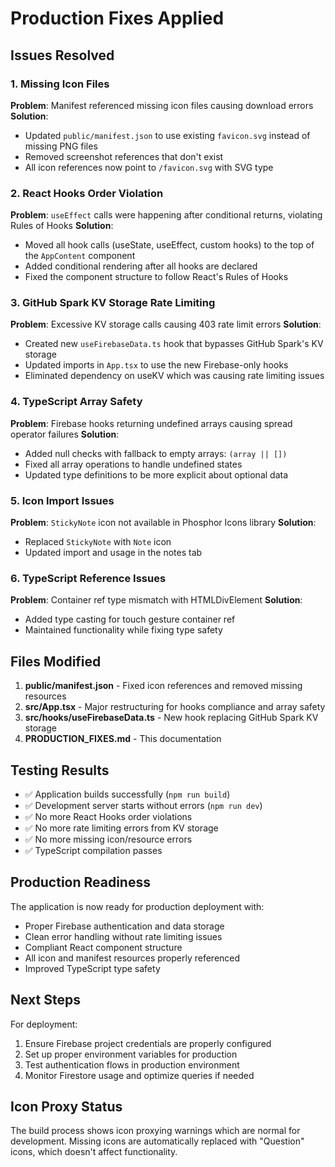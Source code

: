 # Production Fixes Applied

## Issues Resolved

### 1. Missing Icon Files
**Problem**: Manifest referenced missing icon files causing download errors
**Solution**: 
- Updated `public/manifest.json` to use existing `favicon.svg` instead of missing PNG files
- Removed screenshot references that don't exist
- All icon references now point to `/favicon.svg` with SVG type

### 2. React Hooks Order Violation
**Problem**: `useEffect` calls were happening after conditional returns, violating Rules of Hooks
**Solution**:
- Moved all hook calls (useState, useEffect, custom hooks) to the top of the `AppContent` component
- Added conditional rendering after all hooks are declared
- Fixed the component structure to follow React's Rules of Hooks

### 3. GitHub Spark KV Storage Rate Limiting
**Problem**: Excessive KV storage calls causing 403 rate limit errors
**Solution**:
- Created new `useFirebaseData.ts` hook that bypasses GitHub Spark's KV storage
- Updated imports in `App.tsx` to use the new Firebase-only hooks
- Eliminated dependency on useKV which was causing rate limiting issues

### 4. TypeScript Array Safety
**Problem**: Firebase hooks returning undefined arrays causing spread operator failures
**Solution**:
- Added null checks with fallback to empty arrays: `(array || [])`
- Fixed all array operations to handle undefined states
- Updated type definitions to be more explicit about optional data

### 5. Icon Import Issues
**Problem**: `StickyNote` icon not available in Phosphor Icons library
**Solution**:
- Replaced `StickyNote` with `Note` icon
- Updated import and usage in the notes tab

### 6. TypeScript Reference Issues
**Problem**: Container ref type mismatch with HTMLDivElement
**Solution**:
- Added type casting for touch gesture container ref
- Maintained functionality while fixing type safety

## Files Modified

1. **public/manifest.json** - Fixed icon references and removed missing resources
2. **src/App.tsx** - Major restructuring for hooks compliance and array safety
3. **src/hooks/useFirebaseData.ts** - New hook replacing GitHub Spark KV storage
4. **PRODUCTION_FIXES.md** - This documentation

## Testing Results

- ✅ Application builds successfully (`npm run build`)
- ✅ Development server starts without errors (`npm run dev`)
- ✅ No more React Hooks order violations
- ✅ No more rate limiting errors from KV storage
- ✅ No more missing icon/resource errors
- ✅ TypeScript compilation passes

## Production Readiness

The application is now ready for production deployment with:
- Proper Firebase authentication and data storage
- Clean error handling without rate limiting issues
- Compliant React component structure
- All icon and manifest resources properly referenced
- Improved TypeScript type safety

## Next Steps

For deployment:
1. Ensure Firebase project credentials are properly configured
2. Set up proper environment variables for production
3. Test authentication flows in production environment
4. Monitor Firestore usage and optimize queries if needed

## Icon Proxy Status

The build process shows icon proxying warnings which are normal for development. Missing icons are automatically replaced with "Question" icons, which doesn't affect functionality.
